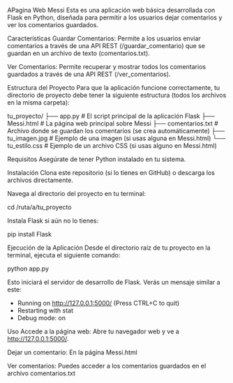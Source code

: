 APagina Web Messi
Esta es una aplicación web básica desarrollada con Flask en Python, diseñada para permitir a los usuarios dejar comentarios y ver los comentarios guardados.

Características
Guardar Comentarios: Permite a los usuarios enviar comentarios a través de una API REST (/guardar_comentario) que se guardan en un archivo de texto (comentarios.txt).

Ver Comentarios: Permite recuperar y mostrar todos los comentarios guardados a través de una API REST (/ver_comentarios).

Estructura del Proyecto
Para que la aplicación funcione correctamente, tu directorio de proyecto debe tener la siguiente estructura (todos los archivos en la misma carpeta):

tu_proyecto/
├── app.py              # El script principal de la aplicación Flask
├── Messi.html          # La página web principal sobre Messi
├── comentarios.txt     # Archivo donde se guardan los comentarios (se crea automáticamente)
├── tu_imagen.jpg       # Ejemplo de una imagen (si usas alguna en Messi.html)
└── tu_estilo.css       # Ejemplo de un archivo CSS (si usas alguno en Messi.html)

Requisitos
Asegúrate de tener Python instalado en tu sistema.

Instalación
Clona este repositorio (si lo tienes en GitHub) o descarga los archivos directamente.

Navega al directorio del proyecto en tu terminal:

cd /ruta/a/tu_proyecto

Instala Flask si aún no lo tienes:

pip install Flask

Ejecución de la Aplicación
Desde el directorio raíz de tu proyecto en la terminal, ejecuta el siguiente comando:

python app.py

Esto iniciará el servidor de desarrollo de Flask. Verás un mensaje similar a este:

* Running on http://127.0.0.1:5000/ (Press CTRL+C to quit)
* Restarting with stat
* Debug mode: on

Uso
Accede a la página web: Abre tu navegador web y ve a http://127.0.0.1:5000/.

Dejar un comentario: En la página Messi.html

Ver comentarios: Puedes acceder a los comentarios guardados en el archivo comentarios.txt

